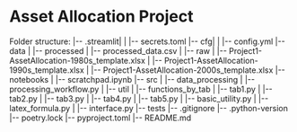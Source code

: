 <h1>Asset Allocation Project</h1>

Folder structure:
|-- .streamlit|
|   |-- secrets.toml
|-- cfg|
|   |-- config.yml
|-- data
|   |-- processed
|       |-- processed_data.csv
|   |-- raw
|       |-- Project1-AssetAllocation-1980s_template.xlsx
|       |-- Project1-AssetAllocation-1990s_template.xlsx
|       |-- Project1-AssetAllocation-2000s_template.xlsx
|-- notebooks
|   |-- scratchpad.ipynb
|-- src
|   |-- data_processing
|       |-- processing_workflow.py
|   |-- util
|       |-- functions_by_tab
|           |-- tab1.py
|           |-- tab2.py
|           |-- tab3.py
|           |-- tab4.py
|           |-- tab5.py
|       |-- basic_utility.py
|       |-- latex_formula.py
|   |-- interface.py
|-- tests
|-- .gitignore
|-- .python-version
|-- poetry.lock
|-- pyproject.toml
|-- README.md
